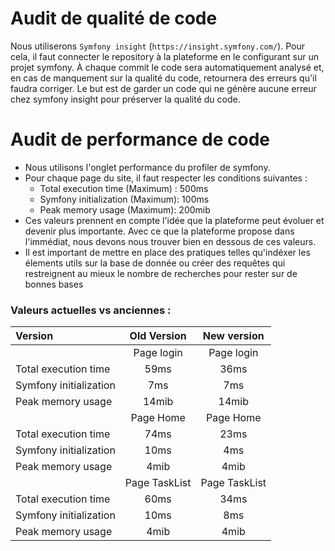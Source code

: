 # Audit de qualité de code

Nous utiliserons `Symfony insight` (`https://insight.symfony.com/`). Pour cela, il faut connecter le repository à la plateforme en le configurant sur un projet symfony. À chaque commit le code sera automatiquement analysé et, en cas de manquement sur la qualité du code, retournera des erreurs qu'il faudra corriger. Le but est de garder un code qui ne génère aucune erreur chez symfony insight pour préserver la qualité du code. 

# Audit de performance de code

- Nous utilisons l'onglet performance du profiler de symfony.
- Pour chaque page du site, il faut respecter les conditions suivantes :
    - Total execution time (Maximum) : 500ms
    - Symfony initialization (Maximum): 100ms
    - Peak memory usage (Maximum): 200mib
- Ces valeurs prennent en compte l'idée que la plateforme peut évoluer et devenir plus importante. Avec ce que la plateforme propose dans l'immédiat, nous devons nous trouver bien en dessous de ces valeurs.   
- Il est important de mettre en place des pratiques telles qu'indéxer les élements utils sur la base de donnée ou créer des requêtes qui restreignent au mieux le nombre de recherches pour rester sur de bonnes bases

### Valeurs actuelles vs anciennes :

| Version                |  Old Version  |  New version  |
|:-----------------------|:-------------:|:-------------:|
|                        |  Page login   |  Page login   |
| Total execution time   |     59ms      |     36ms      |
| Symfony initialization |      7ms      |      7ms      |
| Peak memory usage      |     14mib     |     14mib     |
|                        |   Page Home   |   Page Home   |
| Total execution time   |     74ms      |     23ms      |
| Symfony initialization |     10ms      |      4ms      |
| Peak memory usage      |     4mib      |     4mib      |
|                        | Page TaskList | Page TaskList |
| Total execution time   |     60ms      |     34ms      |
| Symfony initialization |     10ms      |      8ms      |
| Peak memory usage      |     4mib      |     4mib      |
